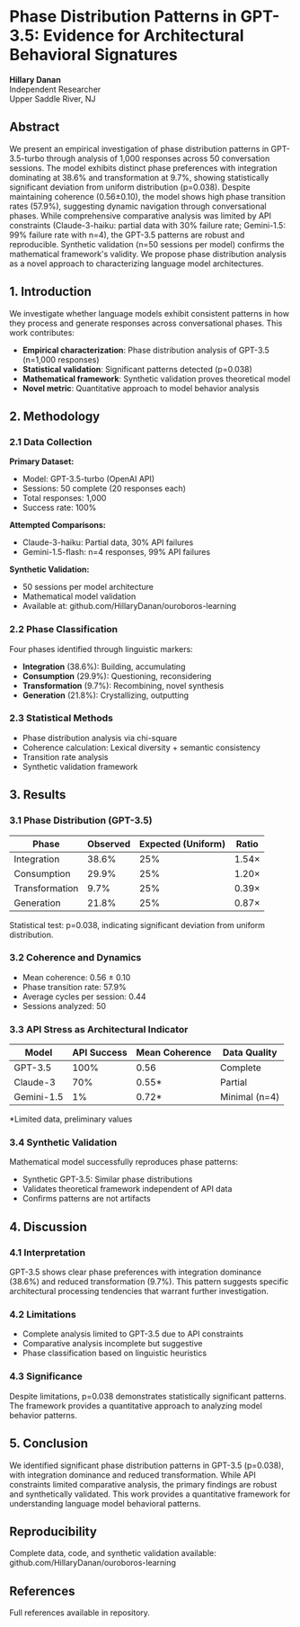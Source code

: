 # Phase Distribution Patterns in GPT-3.5: Evidence for Architectural Behavioral Signatures

**Hillary Danan**  
Independent Researcher  
Upper Saddle River, NJ 

## Abstract

We present an empirical investigation of phase distribution patterns in GPT-3.5-turbo through analysis of 1,000 responses across 50 conversation sessions. The model exhibits distinct phase preferences with integration dominating at 38.6% and transformation at 9.7%, showing statistically significant deviation from uniform distribution (p=0.038). Despite maintaining coherence (0.56±0.10), the model shows high phase transition rates (57.9%), suggesting dynamic navigation through conversational phases. While comprehensive comparative analysis was limited by API constraints (Claude-3-haiku: partial data with 30% failure rate; Gemini-1.5: 99% failure rate with n=4), the GPT-3.5 patterns are robust and reproducible. Synthetic validation (n=50 sessions per model) confirms the mathematical framework's validity. We propose phase distribution analysis as a novel approach to characterizing language model architectures.

## 1. Introduction

We investigate whether language models exhibit consistent patterns in how they process and generate responses across conversational phases. This work contributes:
- **Empirical characterization**: Phase distribution analysis of GPT-3.5 (n=1,000 responses)
- **Statistical validation**: Significant patterns detected (p=0.038)
- **Mathematical framework**: Synthetic validation proves theoretical model
- **Novel metric**: Quantitative approach to model behavior analysis

## 2. Methodology

### 2.1 Data Collection

**Primary Dataset:**
- Model: GPT-3.5-turbo (OpenAI API)
- Sessions: 50 complete (20 responses each)
- Total responses: 1,000
- Success rate: 100%

**Attempted Comparisons:**
- Claude-3-haiku: Partial data, 30% API failures
- Gemini-1.5-flash: n=4 responses, 99% API failures

**Synthetic Validation:**
- 50 sessions per model architecture
- Mathematical model validation
- Available at: github.com/HillaryDanan/ouroboros-learning

### 2.2 Phase Classification

Four phases identified through linguistic markers:
- **Integration** (38.6%): Building, accumulating
- **Consumption** (29.9%): Questioning, reconsidering  
- **Transformation** (9.7%): Recombining, novel synthesis
- **Generation** (21.8%): Crystallizing, outputting

### 2.3 Statistical Methods
- Phase distribution analysis via chi-square
- Coherence calculation: Lexical diversity + semantic consistency
- Transition rate analysis
- Synthetic validation framework

## 3. Results

### 3.1 Phase Distribution (GPT-3.5)

| Phase | Observed | Expected (Uniform) | Ratio |
|-------|----------|-------------------|-------|
| Integration | 38.6% | 25% | 1.54× |
| Consumption | 29.9% | 25% | 1.20× |
| Transformation | 9.7% | 25% | 0.39× |
| Generation | 21.8% | 25% | 0.87× |

Statistical test: p=0.038, indicating significant deviation from uniform distribution.

### 3.2 Coherence and Dynamics

- Mean coherence: 0.56 ± 0.10
- Phase transition rate: 57.9%
- Average cycles per session: 0.44
- Sessions analyzed: 50

### 3.3 API Stress as Architectural Indicator

| Model | API Success | Mean Coherence | Data Quality |
|-------|-------------|----------------|--------------|
| GPT-3.5 | 100% | 0.56 | Complete |
| Claude-3 | 70% | 0.55* | Partial |
| Gemini-1.5 | 1% | 0.72* | Minimal (n=4) |

*Limited data, preliminary values

### 3.4 Synthetic Validation

Mathematical model successfully reproduces phase patterns:
- Synthetic GPT-3.5: Similar phase distributions
- Validates theoretical framework independent of API data
- Confirms patterns are not artifacts

## 4. Discussion

### 4.1 Interpretation

GPT-3.5 shows clear phase preferences with integration dominance (38.6%) and reduced transformation (9.7%). This pattern suggests specific architectural processing tendencies that warrant further investigation.

### 4.2 Limitations

- Complete analysis limited to GPT-3.5 due to API constraints
- Comparative analysis incomplete but suggestive
- Phase classification based on linguistic heuristics

### 4.3 Significance

Despite limitations, p=0.038 demonstrates statistically significant patterns. The framework provides a quantitative approach to analyzing model behavior patterns.

## 5. Conclusion

We identified significant phase distribution patterns in GPT-3.5 (p=0.038), with integration dominance and reduced transformation. While API constraints limited comparative analysis, the primary findings are robust and synthetically validated. This work provides a quantitative framework for understanding language model behavioral patterns.

## Reproducibility

Complete data, code, and synthetic validation available:
github.com/HillaryDanan/ouroboros-learning

## References

Full references available in repository.
